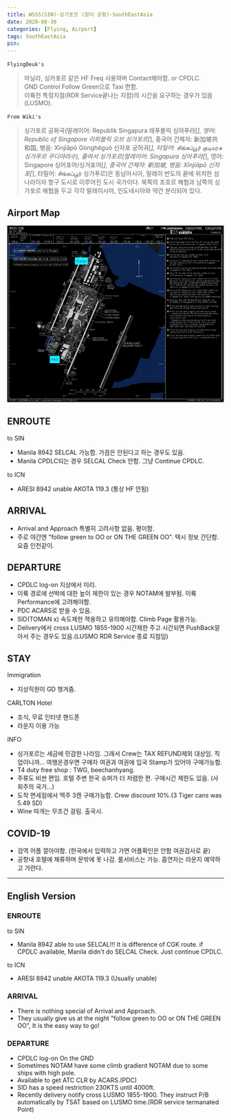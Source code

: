 ```yaml
---
title: WSSS(SIN)-싱가포르 (창이 공항)-SouthEastAsia
date: 2020-08-30
categories: [Flying, Airport]
tags: SouthEastAsia
pin:
---
```

`FlyingDeuk's`
>마닐라, 싱카포르 같은 HF Freq 사용하며 Contact해야함. or CPDLC. <br>
GND Control Follow Green으로 Taxi 편함. <br>
이륙전 특정지점(RDR Service끝나는 지점)의 시간을 요구하는 경우가 있음(LUSMO).

`From Wiki's`
>싱가포르 공화국(말레이어: Republik Singapura 레푸블릭 싱아푸라[*], 영어: Republic of Singapore 리퍼블릭 오브 싱가포르[*], 중국어 간체자: 新加坡共和国, 병음: Xīnjiāpō Gònghéguó 신자포 궁허궈[*], 타밀어: சிங்கப்பூர் குடியரசு 싱가푸르 쿠디야라수), 줄여서 싱가포르(말레이어: Singapura 싱아푸라[*], 영어: Singapore 싱어포어/싱거포어[*], 중국어 간체자: 新加坡, 병음: Xīnjiāpō 신자포[*], 타밀어: சிங்கப்பூர் 싱가푸르)은 동남아시아, 말레이 반도의 끝에 위치한 섬나라이자 항구 도시로 이루어진 도시 국가이다. 북쪽의 조호르 해협과 남쪽의 싱가포르 해협을 두고 각각 말레이시아, 인도네시아와 약간 분리되어 있다.


## Airport Map
![sin](/img/flying/airport/sin_ap.jpg)

## ENROUTE
to SIN
- Manila 8942 SELCAL 가능함. 가끔은 안된다고 하는 경우도 있음.
- Manila CPDLC되는 경우 SELCAL Check 안함. 그냥 Continue CPDLC.

to ICN
- ARESI 8942 unable AKOTA 119.3 (통상 HF 안됨)

## ARRIVAL
- Arrival and Approach 특별히 고려사항 없음. 평이함.
- 주로 야간엔 "follow green to OO or ON THE GREEN OO". 택시 정보 간단함. 요즘 인천같이.

## DEPARTURE
- CPDLC log-on 지상에서 미리.
- 이륙 경로에 선박에 대한 높이 제한이 있는 경우 NOTAM에 발부됨. 이륙 Performance에 고려해야함.
- PDC ACARS로 받을 수 있음.
- SID(TOMAN x) 속도제한 젹용하고 유의해야함. Climb Page 활용가능.
- Delivery에서 cross LUSMO 1855-1900 시간제한 주고 시간되면 PushBack알아서 주는 경우도 있음.(LUSMO RDR Service 종료 지점임)

## STAY
Immigration
- 지상직원이 GD 챙겨줌.

CARLTON Hotel
- 조식, 무료 인터넷 핸드폰
- 라운지 이용 가능

INFO
- 싱가포르는 세금에 민감한 나라임. 그래서 Crew는 TAX REFUND제외 대상임. 직업이니까... 여행온경우면 구매자 여권과 여권에 입국 Stamp가 있어야 구매가능함.
- T4 duty free shop : TWG, beechanhyang.
- 주류도 비싼 편임. 호텔 주변 한국 슈퍼가 더 저렴한 편. 구매시간 제한도 있음. (사회주의 국가...)
- 도착 면세점에서 맥주 3캔 구매가능함. Crew discount 10%.(3 Tiger cans was 5.49 SD)
- Wine 따개는 무조건 걸림. 출국시.

## COVID-19

- 검역 어플 깔아야함. (한국에서 입력하고 가면 어플확인은 안함 여권검사로 끝)
- 공항내 호텔에 체류하며 문밖에 못 나감. 룸서비스는 가능. 흡연자는 라운지 예약하고 가란다.

--------
## English Version

### ENROUTE
to SIN
- Manila 8942 able to use SELCAL!!! It is difference of CGK route. if CPDLC available, Manila didn't do SELCAL Check. Just continue CPDLC.

to ICN
- ARESI 8942 unable AKOTA 119.3 (Usually unable)

### ARRIVAL
- There is nothing special of Arrival and Approach.
- They usually give us at the night "follow green to OO or ON THE GREEN OO", It is the easy way to go!

### DEPARTURE
- CPDLC log-on On the GND
- Sometimes NOTAM have some climb gradient NOTAM due to some ships with high pole.
- Available to get ATC CLR by ACARS.(PDC)
- SID has a speed restriction 230KTS until 4000ft.
- Recently delivery notify cross LUSMO 1855-1900. They instruct P/B automatically by TSAT based on LUSMO time.(RDR service termanated Point)
